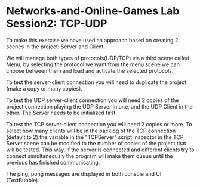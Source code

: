 # Networks-and-Online-Games Lab Session2: TCP-UDP

To make this exercise we have used an approach based on creating 2 scenes in the project: Server and Client. 

We will manage both types of protocols(UDP/TCP) via a third scene called Menu, 
by selecting the protocol we want from the menu scene we can choose between them and load and activate the selected protocols.

To test the server-client connection you will need to duplicate the project (make a copy or many copies).

To test the UDP server-client connection you will need 2 copies of the project connection playing the UDP Server in one, and the UDP Client in the other. 
The Server needs to be initialized first.

To test the TCP server-client connection you will need 2 copies or more. 
To select how many clients will be in the backlog of the TCP connection (default to 2) 
the variable in the "TCPServer" script inspector in the TCP Server scene can be modified to the number of copies of the project that will be tested. 
This way, if the server is connected and different clients try to connect simultaneously
the program will make them queue until the previous has finished communicating.

The ping, pong messages are displayed in both console and UI (TextBubble).
